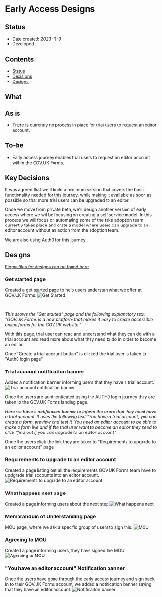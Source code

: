 #   Early Access Designs
## Status

- Date created: *2023-11-9*
- Developed 

## Contents
- [Status](#status)
- [Decisions](#decisions)
- [Designs](#Designs)

## What 

## As is 
- There is currently no process in place for trial users to request an editor account. 

## To-be
- Early access journey enables trial users to request an editor account within the GOV.UK Forms. 

## Key Decisions
It was agreed that we'll build a minimum version that covers the basic functionality needed for this journey, while making it available as soon as possible so that more trial users can be upgraded to an editor. 

Once we move from private beta, we'll design another version of early access where we wil be focusing on creating a self service model. In this process we will focus on automating some of the taks adoption team currently takes place and crate a model where users can upgrade to an editor account without an action from the adoption team. 

We are also using Auth0 for this journey. 

## Designs
[Figma files for designs can be found here](https://www.figma.com/file/pCN39S9tIDlgicZ05Nj47J/Early-Access?type=design&node-id=337%3A3586&mode=design&t=0R6O7wWl9Alok9vs-1 "Figma files for designs can be found here")
<br>

### Get started page
Created a get started page to help users understan what we offer at GOV.UK Forms.
![Get Started](/design/features/early-access/screenshots-v1/002.Get-started.png)

<br>

*This shows the “Get started” page and the following explanatory text: "GOV.UK Forms is a new platform that makes it easy to create accessible online forms for the GOV.UK website."*  

With this page, trial user can read and understand what they can do with a trial account and read more about what they need to do in order to become an editor. 

Once "Create a trial account button" is clicked the trial user is taken to "Auth0 login page"

### Trial account notification banner
Added a notification banner informing users that they have a trial account.
![Trial account notification banner](/design/features/early-access/screenshots-v1/007.Trial-notification-banner.png)

Once the users are aunthenticated using the AUTH0 login journey they are taken to the GOV.UK Forms landing page. 

*Here we have a notification banner to inform the users that they need have a trial account. It uses the following text "You have a trial account, you can create a form, preview and test it. You need an editor account to be able to make a form live and if the trial user want to become an editor they need to click "find out if you can upgrade to an editor account"*

Once the users click the link they are taken to "Requirements to upgrade to an editor account" page. 

### Requirements to upgrade to an editor account
Created a page listing out all the requirements GOV.UK Forms team have to updgrade trial accounts into an editor account.
![Requirements to upgrade to an editor account](/design/features/early-access/screenshots-v1/004.Requirements-page.png)

### What happens next page
Created a page informing users about the next step
![What happens next](/design/features/early-access/screenshots-v1/005.What-happens-next.png)

### Memorandum of Understanding page
MOU page, where we ask a specific group of users to sign this.
![MOU](/design/features/early-access/screenshots-v1/003.Mou.png)

### Agreeing to MOU
Created a page informing users, they have signed the MOU.
![Agreeing to MOU](/design/features/early-access/screenshots-v1/006.Agreeing-to-mou.png)

### "You have an editor account" Notification banner
Once the users have gone through the early access journey and sign back in to their GOV.UK Forms account, we added a notification banner saying that they have an editor account. 
![Notificaiton banner](/design/features/early-access/screenshots-v1/001.Editor-notification-banner.png)

